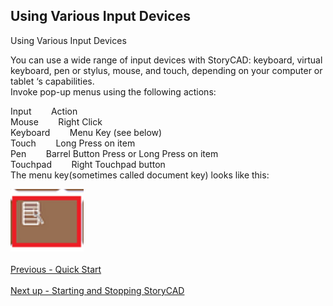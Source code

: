 ## Using Various Input Devices ##
Using Various Input Devices <br/>

You can use a wide range of input devices with StoryCAD:  keyboard, virtual keyboard, pen or stylus, mouse, and touch, depending on your computer or tablet ‘s capabilities. <br/>
Invoke pop-up menus using the following actions: <br/>

Input&nbsp;&nbsp;&nbsp;&nbsp;&nbsp;&nbsp;&nbsp;&nbsp;Action <br/>
Mouse&nbsp;&nbsp;&nbsp;&nbsp;&nbsp;&nbsp;&nbsp;&nbsp;Right Click <br/>
Keyboard&nbsp;&nbsp;&nbsp;&nbsp;&nbsp;&nbsp;&nbsp;&nbsp;Menu Key (see below) <br/>
Touch&nbsp;&nbsp;&nbsp;&nbsp;&nbsp;&nbsp;&nbsp;&nbsp;Long Press on item <br/>
Pen&nbsp;&nbsp;&nbsp;&nbsp;&nbsp;&nbsp;&nbsp;&nbsp;Barrel Button Press or Long Press on item <br/>
Touchpad&nbsp;&nbsp;&nbsp;&nbsp;&nbsp;&nbsp;&nbsp;&nbsp;Right Touchpad button <br/>
The menu key(sometimes called document key) looks like this:  <br/>

![](Keyboard-Right-Mouse-Key.png)
 <br/><br/>
[Previous - Quick Start](Quick_Start.md) <br/><br/>
[Next up - Starting and Stopping StoryCAD](Starting_and_Stopping_StoryCAD.md)

